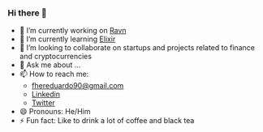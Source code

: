 ### Hi there 👋

- 🔭 I’m currently working on [Ravn](https://www.ravn.co/)
- 🌱 I’m currently learning [Elixir](https://elixir-lang.org/)
- 👯 I’m looking to collaborate on startups and projects related to finance and cryptocurrencies
- 💬 Ask me about ...
- 📫 How to reach me:
  - fhereduardo90@gmail.com
  - [Linkedin](https://www.linkedin.com/in/fernando-juarez/)
  - [Twitter](https://twitter.com/fher_eduardo)
- 😄 Pronouns: He/Him
- ⚡ Fun fact: Like to drink a lot of coffee and black tea
